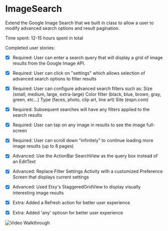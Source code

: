 ImageSearch
===========


Extend the Google Image Search that we built in class to allow a user to modify advanced search options and result pagination.

Time spent: 12-15 hours spent in total

Completed user stories:

 * [x] Required: User can enter a search query that will display a grid of image results from the Google Image API.
 * [x] Required: User can click on "settings" which allows selection of advanced search options to filter results
 * [x] Required: User can configure advanced search filters such as:
                 Size (small, medium, large, extra-large)
                 Color filter (black, blue, brown, gray, green, etc...)
                 Type (faces, photo, clip art, line art)
                 Site (espn.com)
 * [x] Required: Subsequent searches will have any filters applied to the search results
 * [x] Required: User can tap on any image in results to see the image full-screen
 * [x] Required: User can scroll down “infinitely” to continue loading more image results (up to 8 pages)

 * [x] Advanced: Use the ActionBar SearchView as the query box instead of an EditText
 * [x] Advanced: Replace Filter Settings Activity with a customized Preference Screen that displays current settings
 * [x] Advanced: Used Etsy's StaggeredGridView to display visually interesting image results
 * [x] Extra: Added a Refresh action for better user experience
 * [x] Extra: Added 'any' optiosn for better user experience

![Video Walkthrough](ImageSearch2.gif)

